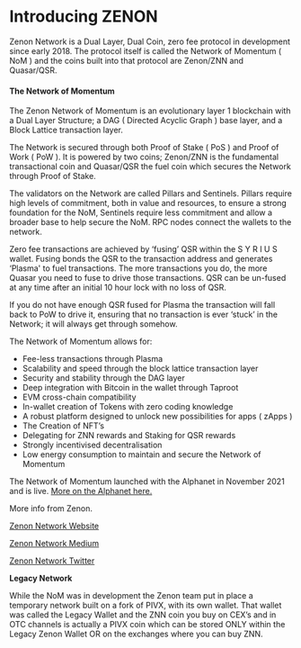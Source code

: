 # Introducing ZENON

Zenon Network is a Dual Layer, Dual Coin, zero fee protocol in development since early 2018. The protocol itself is called the Network of Momentum ( NoM ) and the coins built into that protocol are Zenon/ZNN and Quasar/QSR.

#### **The Network of Momentum**

The Zenon Network of Momentum is an evolutionary layer 1 blockchain with a Dual Layer Structure; a DAG ( Directed Acyclic Graph ) base layer, and a Block Lattice transaction layer.&#x20;

The Network is secured through both Proof of Stake ( PoS ) and Proof of Work ( PoW ). It is powered by two coins; Zenon/ZNN is the fundamental transactional coin and Quasar/QSR the fuel coin which secures the Network through Proof of Stake.

The validators on the Network are called Pillars and Sentinels. Pillars require high levels of commitment, both in value and resources, to ensure a strong foundation for the NoM, Sentinels require less commitment and allow a broader base to help secure the NoM. RPC nodes connect the wallets to the network.

Zero fee transactions are achieved by ‘fusing’ QSR within the S Y R I U S wallet. Fusing bonds the QSR to the transaction address and generates ‘Plasma' to fuel transactions. The more transactions you do, the more Quasar you need to fuse to drive those transactions. QSR can be un-fused at any time after an initial 10 hour lock with no loss of QSR.

If you do not have enough QSR fused for Plasma the transaction will fall back to PoW to drive it, ensuring that no transaction is ever ‘stuck’ in the Network; it will always get through somehow.

The Network of Momentum allows for:

* Fee-less transactions through Plasma
* Scalability and speed through the block lattice transaction layer
* Security and stability through the DAG layer
* Deep integration with Bitcoin in the wallet through Taproot
* EVM cross-chain compatibility
* In-wallet creation of Tokens with zero coding knowledge
* A robust platform designed to unlock new possibilities for apps ( zApps )
* The Creation of NFT’s
* Delegating for ZNN rewards and Staking for QSR rewards
* Strongly incentivised decentralisation
* Low energy consumption to maintain and secure the Network of Momentum

The Network of Momentum launched with the Alphanet in November 2021 and is live. [More on the Alphanet here.](more-information/alpha-network.md)

More info from Zenon.&#x20;

[Zenon Network Website](https://zenon.network)

[Zenon Network Medium](https://medium.com/@zenon.network/paving-the-way-1332f61a66b2)

[Zenon Network Twitter](https://twitter.com/Zenon\_Network)

**Legacy Network**

While the NoM was in development the Zenon team put in place a temporary network built on a fork of PIVX, with its own wallet. That wallet was called the Legacy Wallet and the ZNN coin you buy on CEX’s and in OTC channels is actually a PIVX coin which can be stored ONLY within the Legacy Zenon Wallet OR on the exchanges where you can buy ZNN.
